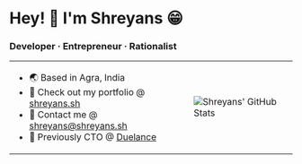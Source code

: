 # Hey! 👋 I'm Shreyans 😁

### Developer · Entrepreneur · Rationalist

<table border="0">
 <tr>
    <td>
      <ul>
      <li> 🌏  Based in Agra, India </li>
      <li> 📃  Check out my portfolio @ <a href="https://shreyans.sh">shreyans.sh</a> </li>
      <li> 💬  Contact me @ <a href="mailto:shreyans@shreyans.sh">shreyans@shreyans.sh</a> </li>
      <li> 💼  Previously CTO @ <a href="https://duelance.app">Duelance</a> </li>
    </ul>
    </td>
    <td>
      <img src="https://github-readme-stats.vercel.app/api?username=CodeWithShreyans&show_icons=true&hide=&count_private=true&title_color=e6edf3&text_color=e6edf3&icon_color=e6edf3&bg_color=0d1117&hide_border=true&hide_title=true&include_all_commits=true&hide_rank=true&show=prs_merged" alt="Shreyans' GitHub Stats" />
    </td>
 </tr>
</table>
